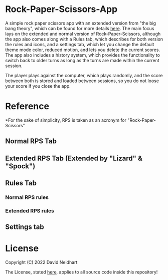 # Rock-Paper-Scissors-App

A simple rock paper scissors app with an extended version from "the big bang theory", which can be found for more details [here](https://www.youtube.com/watch?v=x5Q6-wMx-K8).
The main focus lays on the extended and normal version of Rock-Paper-Scissors, although the app also comes along with a Rules tab, which describes for both version the rules and icons, and a settings tab, which let you change the default theme mode color, reduced motion, and lets you delete the current scores.
The app also includes a history system, which provides the functionality to switch back to older turns as long as the turns are made within the current session.

The player plays against the computer, which plays randomly, and the score between both is stored and loaded between sessions, so you do not loose your score if you close the app.

# Reference

*For the sake of simplicity, RPS is taken as an acronym for "Rock-Paper-Scissors"

## Normal RPS Tab

[]()

## Extended RPS Tab (Extended by "Lizard" & "Spock")

[]()

## Rules Tab

### Normal RPS rules

[]()

### Extended RPS rules

[]()

## Settings tab

# License

Copyright (C) 2022  David Neidhart

The License, stated [here](https://github.com/Xander1233/Rock-Paper-Scissors-App/blob/master/LICENSE), applies to all source code inside this repository!
